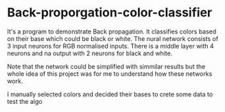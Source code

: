 # Back-proporgation-color-classifier

It's a program to demonstrate Back propagation.
It classifies colors based on their base which could be black or white.
The nural network consists of 3 input neurons for RGB normalised inputs.
There is a middle layer with 4 neurons and na output with 2 neurons for black and white. 

Note that the network could be simplified with simmilar results but the whole idea of this project was for me to understand how these networks work.

I manually selected colors and decided their bases to crete some data to test the algo
